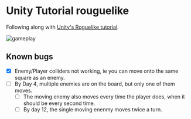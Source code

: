 # Unity Tutorial rouguelike

Following along with [Unity's Roguelike tutorial](https://unity3d.com/learn/tutorials/projects/2d-roguelike-tutorial).

![gameplay](/gameplay.gif)

## Known bugs

- [x] Enemy/Player colliders not working, ie you can move onto the same square as an enemy.
- [ ] By Day 4, multiple enemies are on the board, but only one of them moves.
  - [ ] The moving enemy also moves every time the player does, when it should be every second time.
  - [ ] By day 12, the single moving enenmy moves twice a turn.

